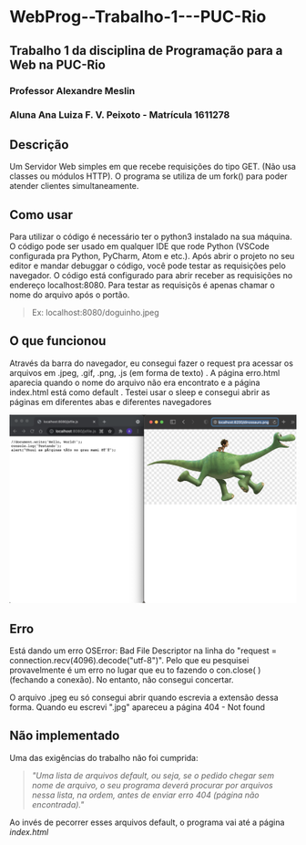 # WebProg--Trabalho-1---PUC-Rio
## Trabalho 1 da disciplina de Programação para a Web na PUC-Rio
### Professor Alexandre Meslin
### Aluna Ana Luiza F. V. Peixoto - Matrícula 1611278

## Descrição
<p>Um Servidor Web simples em que recebe requisições do tipo GET. (Não usa classes ou módulos HTTP). O programa se utiliza de um fork() para poder atender clientes simultaneamente.  <p/>

## Como usar
<p> Para utilizar o código é necessário ter o python3 instalado na sua máquina. O código pode ser usado em qualquer IDE que rode Python (VSCode configurada pra Python, PyCharm, Atom e etc.). Após abrir o projeto no seu editor e mandar debuggar o código, você pode testar as requisições pelo navegador. O código está configurado para abrir receber as requisições no endereço localhost:8080. Para testar as requisiçõs é apenas chamar o nome do arquivo após o portão.  </p>
  
> Ex:  localhost:8080/doguinho.jpeg

## O que funcionou

<p> Através da barra do navegador, eu consegui fazer o request pra acessar os arquivos em .jpeg, .gif, .png, .js (em forma de texto) . A página erro.html aparecia quando o nome do arquivo não era encontrato e a página index.html está como default . Testei usar o sleep e consegui abrir as páginas em diferentes abas e diferentes navegadores <p/>

![](./print.png)
 
 ## Erro
 
 <p> Está dando um erro OSError: Bad File Descriptor na linha do "request = connection.recv(4096).decode("utf-8")". Pelo que eu pesquisei provavelmente é um erro no lugar que eu to fazendo o con.close( ) (fechando a conexão). No entanto, não consegui concertar.<p/>
 
<p> O arquivo .jpeg eu só consegui abrir quando escrevia a extensão dessa forma. Quando eu escrevi ".jpg" apareceu a página 404 - Not found </p>
 
 ## Não implementado
 
 <p>Uma das exigências do trabalho não foi cumprida:<p/>
 
 >_"Uma lista de arquivos default, ou seja, se o pedido chegar sem nome de arquivo, o seu programa deverá procurar por arquivos nessa lista, na ordem, antes de enviar erro 404 (página não encontrada)."_ 
 
 Ao invés de pecorrer esses arquivos default, o programa vai até a página _index.html_
 
 
  
